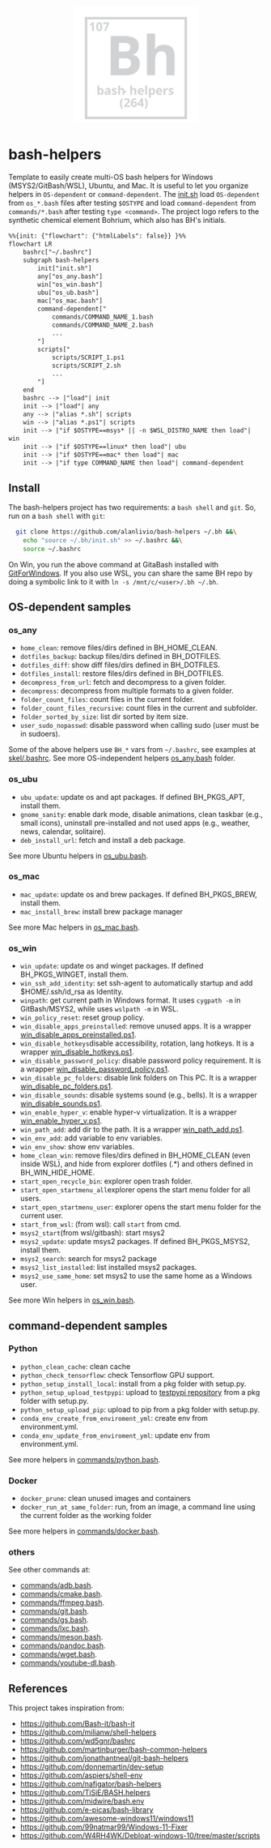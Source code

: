 <h1 align="center"><img src="logo.svg" width="250" onerror='this.style.display="none"'/></h1>

# bash-helpers

Template to easily create multi-OS bash helpers for Windows (MSYS2/GitBash/WSL), Ubuntu, and Mac. It is useful to let you organize helpers in `OS-dependent` or `command-dependent`. The [init.sh](init.sh) load `OS-dependent` from `os_*.bash` files after testing `$OSTYPE` and load `command-dependent` from `commands/*.bash` after testing `type <command>`. 
The project logo refers to the synthetic chemical element Bohrium, which also has BH's initials.

```mermaid
%%{init: {"flowchart": {"htmlLabels": false}} }%%
flowchart LR
    bashrc["~/.bashrc"]
    subgraph bash-helpers
        init["init.sh"]
        any["os_any.bash"]
        win["os_win.bash"]
        ubu["os_ub.bash"]
        mac["os_mac.bash"]
        command-dependent["
            commands/COMMAND_NAME_1.bash
            commands/COMMAND_NAME_2.bash
            ...
        "]
        scripts["
            scripts/SCRIPT_1.ps1
            scripts/SCRIPT_2.sh
            ...
        "]
    end
    bashrc --> |"load"| init
    init --> |"load"| any
    any --> |"alias *.sh"| scripts
    win --> |"alias *.ps1"| scripts
    init --> |"if $OSTYPE==msys* || -n $WSL_DISTRO_NAME then load"| win
    init --> |"if $OSTYPE==linux* then load"| ubu
    init --> |"if $OSTYPE==mac* then load"| mac
    init --> |"if type COMMAND_NAME then load"| command-dependent
```


## Install

The bash-helpers project has two requirements: a `bash shell` and `git`. So, run on a `bash shell` with `git`:
```bash
  git clone https://github.com/alanlivio/bash-helpers ~/.bh &&\
    echo "source ~/.bh/init.sh" >> ~/.bashrc &&\
    source ~/.bashrc
```

On Win, you run the above command at GitaBash installed with [GitForWindows](https://gitforwindows.org). If you also use WSL, you can share the same BH repo by doing a symbolic link to it with `ln -s /mnt/c/<user>/.bh ~/.bh`.

## OS-dependent samples

### os_any

* `home_clean`: remove files/dirs defined in BH_HOME_CLEAN.
* `dotfiles_backup`: backup files/dirs defined in BH_DOTFILES.
* `dotfiles_diff`: show diff files/dirs defined in BH_DOTFILES.
* `dotfiles_install`: restore files/dirs defined in BH_DOTFILES.
* `decompress_from_url`: fetch and decompress to a given folder.
* `decompress`: decompress from multiple formats to a given folder.
* `folder_count_files`: count files in the current folder.
* `folder_count_files_recursive`: count files in the current and subfolder.
* `folder_sorted_by_size`: list dir sorted by item size.
* `user_sudo_nopasswd`: disable password when calling sudo (user must be in sudoers).

Some of the above helpers use `BH_*` vars from `~/.bashrc`, see examples at [skel/.bashrc](skel/.bashrc).
See more OS-independent helpers  [os_any.bash](os_any.bash) folder.

### os_ubu

* `ubu_update`: update os and apt packages. If defined BH_PKGS_APT, install them. 
* `gnome_sanity`: enable dark mode, disable animations, clean taskbar (e.g., small icons), uninstall pre-installed and not used apps (e.g., weather, news, calendar, solitaire).
* `deb_install_url`: fetch and install a deb package.

See more Ubuntu helpers in [os_ubu.bash](os_ubu.bash).

### os_mac

* `mac_update`: update os and brew packages. If defined BH_PKGS_BREW, install them. 
* `mac_install_brew`: install brew package manager

See more Mac helpers in [os_mac.bash](os_mac.bash).

### os_win

* `win_update`: update os and winget packages. If defined BH_PKGS_WINGET, install them. 
* `win_ssh_add_identity`: set ssh-agent to automatically startup and add $HOME/.ssh/id_rsa as Identity.
* `winpath`: get current path in Windows format. It uses `cygpath -m` in GitBash/MSYS2, while uses `wslpath -m` in WSL.
* `win_policy_reset`: reset group policy.
* `win_disable_apps_preinstalled`: remove unused apps. It is a wrapper [win_disable_apps_preinstalled.ps1](scripts/win_disable_apps_preinstalled.ps1).
* `win_disable_hotkeys`disable accessibility, rotation, lang hotkeys. It is a wrapper [win_disable_hotkeys.ps1](scripts/win_disable_hotkeys.ps1).
* `win_disable_password_policy`: disable password policy requirement. It is a wrapper [win_disable_password_policy.ps1](scripts/win_disable_password_policy.ps1).
* `win_disable_pc_folders`: disable link folders on This PC. It is a wrapper [win_disable_pc_folders.ps1](scripts/win_disable_pc_folders.ps1).
* `win_disable_sounds`: disable systems sound (e.g., bells). It is a wrapper [win_disable_sounds.ps1](scripts/win_disable_sounds.ps1).
* `win_enable_hyper_v`: enable hyper-v virtualization. It is a wrapper [win_enable_hyper_v.ps1](scripts/win_enable_hyper_v.ps1).
* `win_path_add`: add dir to the path. It is a wrapper [win_path_add.ps1](scripts/win_path_add.ps1).
* `win_env_add`: add variable to env variables.
* `win_env_show`: show env variables.
* `home_clean_win`: remove files/dirs defined in BH_HOME_CLEAN (even inside WSL), and hide from explorer dotfiles (.*) and others defined in BH_WIN_HIDE_HOME.
* `start_open_recycle_bin`: explorer open trash folder.
* `start_open_startmenu_all`explorer opens the start menu folder for all users.
* `start_open_startmenu_user`: explorer opens the start menu folder for the current user.
* `start_from_wsl`: (from wsl): call `start` from cmd.
* `msys2_start`(from wsl/gitbash): start msys2
* `msys2_update`: update msys2 packages. If defined BH_PKGS_MSYS2, install them.
* `msys2_search`: search for msys2 package
* `msys2_list_installed`: list installed msys2 packages.
* `msys2_use_same_home`: set msys2 to use the same home as a Windows user.

See more Win helpers in [os_win.bash](os_win.bash).

## command-dependent samples

### Python

* `python_clean_cache`: clean cache
* `python_check_tensorflow`: check Tensorflow GPU support.
* `python_setup_install_local`: install from a pkg folder with setup.py.
* `python_setup_upload_testpypi`: upload to [testpypi repository](https://test.pypi.org/) from a pkg folder with setup.py.
* `python_setup_upload_pip`: upload to pip from a pkg folder with setup.py.
* `conda_env_create_from_enviroment_yml`: create env from environment.yml.
* `conda_env_update_from_enviroment_yml`: update env from environment.yml.

See more helpers in [commands/python.bash](commands/python.bash).

### Docker

* `docker_prune`: clean unused images and containers
* `docker_run_at_same_folder`: run, from an image, a command line using the current folder as the working folder

See more helpers in [commands/docker.bash](commands/docker.bash).

### others

See other commands at:
* [commands/adb.bash](commands/adb.bash).
* [commands/cmake.bash](commands/cmake.bash).
* [commands/ffmpeg.bash](commands/ffmpeg.bash).
* [commands/git.bash](commands/git.bash).
* [commands/gs.bash](commands/gs.bash).
* [commands/lxc.bash](commands/lxc.bash).
* [commands/meson.bash](commands/meson.bash).
* [commands/pandoc.bash](commands/pandoc.bash).
* [commands/wget.bash](commands/wget.bash).
* [commands/youtube-dl.bash](commands/youtube-dl.bash).

## References

This project takes inspiration from:

* <https://github.com/Bash-it/bash-it>
* <https://github.com/milianw/shell-helpers>
* <https://github.com/wd5gnr/bashrc>
* <https://github.com/martinburger/bash-common-helpers>
* <https://github.com/jonathantneal/git-bash-helpers>
* <https://github.com/donnemartin/dev-setup>
* <https://github.com/aspiers/shell-env>
* <https://github.com/nafigator/bash-helpers>
* <https://github.com/TiSiE/BASH.helpers>
* <https://github.com/midwire/bash.env>
* <https://github.com/e-picas/bash-library>
* <https://github.com/awesome-windows11/windows11>
* <https://github.com/99natmar99/Windows-11-Fixer>
* <https://github.com/W4RH4WK/Debloat-windows-10/tree/master/scripts>
